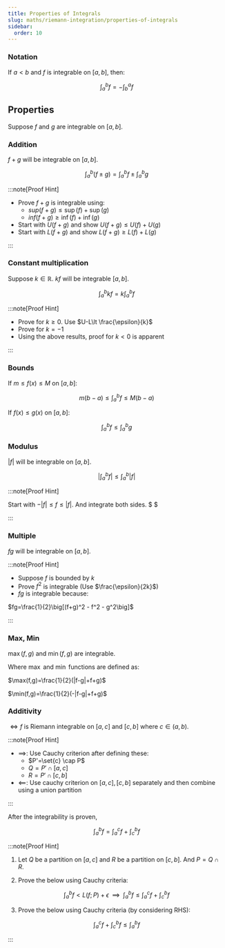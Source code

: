 ```yaml
---
title: Properties of Integrals
slug: maths/riemann-integration/properties-of-integrals
sidebar:
  order: 10
---
```


### Notation

If $a<b$ and $f$ is integrable on $[a,b]$, then:

```math
\int_a^bf=-\int_b^af
```

## Properties

Suppose $f$ and $g$ are integrable on $[a,b]$.

### Addition

$f+g$ will be integrable on $[a,b]$.

```math
\int_a^b(f\pm g)=
\int_a^bf
\pm
\int_a^bg
```

:::note[Proof Hint]

- Prove $f+g$ is integrable using:
  - $sup(f+g)\le \sup(f) + \sup(g)$
  - $inf(f+g)\ge \inf(f) + \inf(g)$
- Start with $U(f+g)$ and show $U(f+g)\le U(f)+U(g)$
- Start with $L(f+g)$ and show $L(f+g)\ge L(f)+L(g)$

:::

### Constant multiplication

Suppose $k\in\mathbb{R}$. $kf$ will be integrable $[a,b]$.

```math
\int_a^bkf=k\int_a^bf
```

:::note[Proof Hint]

- Prove for $k\ge 0$. Use $U-L\lt \frac{\epsilon}{k}$
- Prove for $k=-1$
- Using the above results, proof for $k<0$ is apparent

:::

### Bounds

If $m\le f(x) \le M$ on $[a,b]$:

```math
m(b-a) \le \int_a^bf \le M(b-a)
```

If $f(x)\le g(x)$ on $[a,b]$:

```math
\int_a^bf \le \int_a^bg
```

### Modulus

$|f|$ will be integrable on $[a,b]$.

```math
\Bigg|\int_a^bf\Bigg| \le \int_a^b|f|
```

:::note[Proof Hint]

Start with $-|f|\le f \le |f|$. And integrate both sides. $ $

:::

### Multiple

$fg$ will be integrable on $[a,b]$.

:::note[Proof Hint]

- Suppose $f$ is bounded by $k$
- Prove $f^2$ is integrable (Use $\frac{\epsilon}{2k}$)
- $fg$ is integrable because:

$fg=\frac{1}{2}\big[(f+g)^2 - f^2 - g^2\big]$

:::

### Max, Min

$\max(f,g)$ and $\min(f,g)$ are integrable.

Where $\max$ and $\min$ functions are defined as:

$\max(f,g)=\frac{1}{2}(|f-g|+f+g)$

$\min(f,g)=\frac{1}{2}(-|f-g|+f+g)$

### Additivity

$\iff f$ is Riemann integrable on $[a,c]\text{ and } [c,b]$ where $c \in (a,b)$.

:::note[Proof Hint]

- $\implies$: Use Cauchy criterion after defining these:
  - $P'=\set{c} \cap P$
  - $Q=P'\cap [a,c]$
  - $R=P'\cap [c,b]$
- $\impliedby$: Use cauchy criterion on $[a,c], [c,b]$ separately and then
  combine using a union partition

:::

After the integrability is proven,

```math
\int_a^b f =
\int_a^c f +
\int_c^b f
```

:::note[Proof Hint]

1. Let $Q$ be a partition on $[a,c]$ and $R$ be a partition on $[c,b]$. And
   $P=Q \cap R$.

2. Prove the below using Cauchy criteria:

```math
\int_a^b f \lt
L(f;P) + \epsilon

\;\;
\implies
\;\;

\int_a^b f \le
\int_a^c f +
\int_c^b f
```

3. Prove the below using Cauchy criteria (by considering RHS):

```math
\int_a^c f +
\int_c^b f \le
\int_a^b f
```

:::
